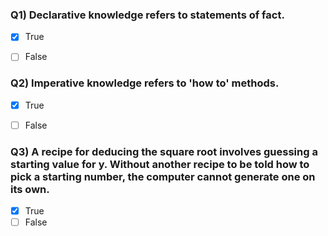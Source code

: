 ### Q1) Declarative knowledge refers to statements of fact.

- [x] True
- [ ] False


### Q2) Imperative knowledge refers to 'how to' methods.

- [x] True
- [ ] False


### Q3) A recipe for deducing the square root involves guessing a starting value for y. Without another recipe to be told how to pick a starting number, the computer cannot generate one on its own.

- [x] True
- [ ] False